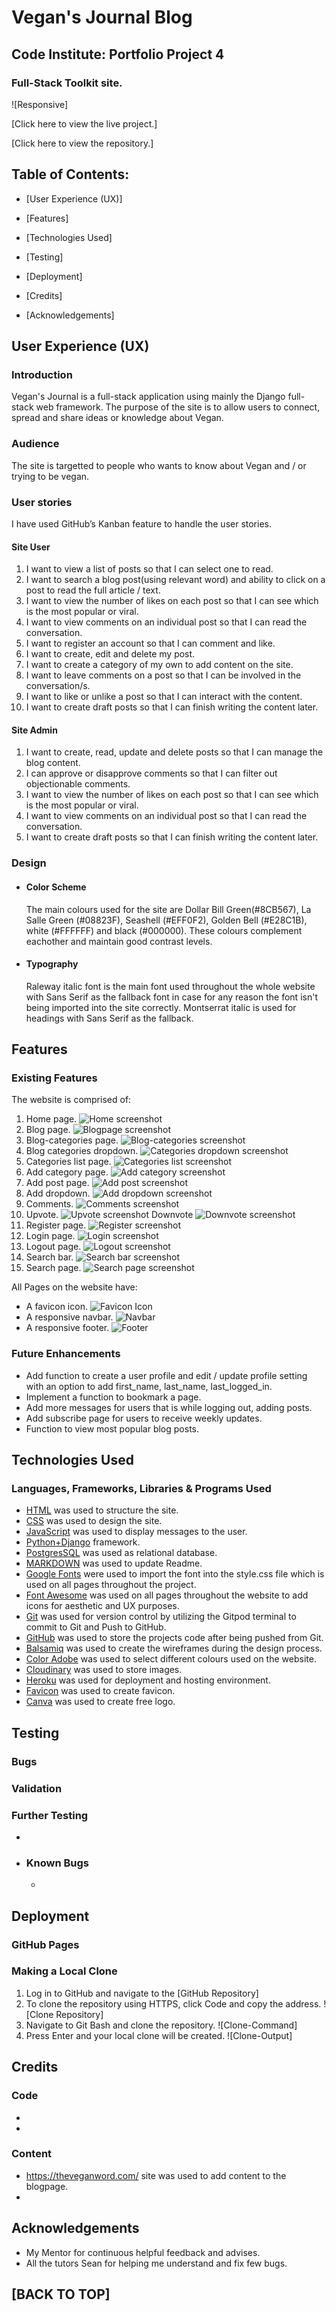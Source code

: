 # Vegan's Journal Blog

## Code Institute: Portfolio Project 4

### Full-Stack Toolkit site.

![Responsive]

[Click here to view the live project.]

[Click here to view the repository.]

## Table of Contents:
- [User Experience (UX)]  

- [Features]

- [Technologies Used]
  
- [Testing]

- [Deployment]

- [Credits]

- [Acknowledgements]
    

## User Experience (UX)

### Introduction

Vegan's Journal is a full-stack application using mainly the Django full-stack web framework. The purpose of the site is to allow users to connect, spread and share ideas or knowledge about Vegan. 

     
### Audience
The site is targetted to people who wants to know about Vegan and / or trying to be vegan.    

### User stories
I have used GitHub’s Kanban feature to handle the user stories. 

  #### Site User
   1. I want to view a list of posts so that I can select one to read.
   2. I want to search a blog post(using relevant word) and ability to click on a post to read the full article / text.
   3. I want to view the number of likes on each post so that I can see which is the most popular or viral.
   4. I want to view comments on an individual post so that I can read the conversation.
   5. I want to register an account so that I can comment and like.
   6. I want to create, edit and delete my post.
   7. I want to create a category of my own to add content on the site. 
   8. I want to leave comments on a post so that I can be involved in the conversation/s.
   9. I want to like or unlike a post so that I can interact with the content.
   10. I want to create draft posts so that I can finish writing the content later.

  #### Site Admin
   1. I want to create, read, update and delete posts so that I can manage the blog content.
   2. I can approve or disapprove comments so that I can filter out objectionable comments.
   3. I want to view the number of likes on each post so that I can see which is the most popular or viral.
   4. I want to view comments on an individual post so that I can read the conversation.
   5. I want to create draft posts so that I can finish writing the content later.

    
### Design

  - #### Color Scheme
    The main colours used for the site are Dollar Bill Green(#8CB567), La Salle Green (#08823F), Seashell (#EFF0F2), Golden Bell (#E28C1B), white (#FFFFFF) and black (#000000). These colours complement eachother and maintain good contrast levels.

  - #### Typography
    Raleway italic font is the main font used throughout the whole website with Sans Serif as the fallback font in case for any reason the font isn't being imported into the site correctly. Montserrat italic is used for headings with Sans Serif as the fallback.  
   
    
## Features

 ### Existing Features

  The website is comprised of:

  1. Home page.
  ![Home screenshot](documentation/readme/home.jpg)
  2. Blog page.
  ![Blogpage screenshot](documentation/readme/blog_page.jpg)
  3. Blog-categories page.
  ![Blog-categories screenshot](documentation/readme/blog_categories.jpg)
  4. Blog categories dropdown.
  ![Categories dropdown screenshot](documentation/readme/category_dropdown.jpg)
  5. Categories list page.
  ![Categories list screenshot](documentation/readme/category.jpg)
  6. Add category page.
  ![Add category screenshot](documentation/readme/add_category.jpg)
  7. Add post page.
  ![Add post screenshot](documentation/readme/add_post.jpg)
  8. Add dropdown.
  ![Add dropdown screenshot](documentation/readme/add_dropdown.jpg)
  9. Comments.
  ![Comments screenshot](documentation/readme/comments.jpg)
  10. Upvote.
  ![Upvote screenshot](documentation/readme/upvote.jpg)
      Downvote
  ![Downvote screenshot](documentation/readme/downvote.jpg)
  11. Register page.
  ![Register screenshot](documentation/readme/register.jpg)
  12. Login page.
  ![Login screenshot](documentation/readme/login.jpg)
  13. Logout page.
  ![Logout screenshot](documentation/readme/logout.jpg)
  14. Search bar.
  ![Search bar screenshot](documentation/readme/search_bar.jpg)
  15. Search page.
  ![Search page screenshot](documentation/readme/search_page.jpg)
     
All Pages on the website have:

* A favicon icon.
    ![Favicon Icon](static/favicon/favicon-32x32.png)
* A responsive navbar.
    ![Navbar](documentation/readme/navbar.jpg)
* A responsive footer.
    ![Footer](documentation/readme/footer.jpg)


### Future Enhancements 
  - Add function to create a user profile and edit / update profile setting with an option to add first_name, last_name, last_logged_in.
  - Implement a function to bookmark a page.
  - Add more messages for users that is while logging out, adding posts.
  - Add subscribe page for users to receive weekly updates.
  - Function to view most popular blog posts.

## Technologies Used

### Languages, Frameworks, Libraries & Programs Used

  - [HTML](https://en.wikipedia.org/wiki/HTML) was used to structure the site.
  - [CSS](https://en.wikipedia.org/wiki/CSS) was used to design the site. 
  - [JavaScript](https://en.wikipedia.org/wiki/JavaScript) was used to display messages to the user.
  - [Python+Django](https://en.wikipedia.org/wiki/Django_(web_framework)) framework.
  - [PostgresSQL](https://en.wikipedia.org/wiki/PostgreSQL) was used as relational database. 
  - [MARKDOWN](https://en.wikipedia.org/wiki/Markdown) was used to update Readme.
  - [Google Fonts](https://fonts.google.com/) were used to import the font into the style.css file which is used on all pages throughout the project.
  - [Font Awesome](https://fontawesome.com/) was used on all pages throughout the website to add icons for aesthetic and UX purposes.
  - [Git](https://git-scm.com/) was used for version control by utilizing the Gitpod terminal to commit to Git and Push to GitHub.
  - [GitHub](https://github.com/) was used to store the projects code after being pushed from Git.   
  - [Balsamiq](https://balsamiq.com/) was used to create the wireframes during the design process. 
  - [Color Adobe](https://color.adobe.com/) was used to select different colours used on the website. 
  - [Cloudinary](https://cloudinary.com/home-3722) was used to store images. 
  - [Heroku](https://heroku.com/) was used for deployment and hosting environment. 
  - [Favicon](https://favicon.io/) was used to create favicon.
  - [Canva](https://www.canva.com/) was used to create free logo.
    
    
## Testing

### Bugs
   

### Validation
 


### Further Testing

 - 

  - ### Known Bugs

    - 

## Deployment

### GitHub Pages
 

### Making a Local Clone

  1. Log in to GitHub and navigate to the [GitHub Repository]
  2. To clone the repository using HTTPS, click Code and copy the address. 
  ![Clone Repository]
  3. Navigate to Git Bash and clone the repository. 
  ![Clone-Command]
  4. Press Enter and your local clone will be created. 
  ![Clone-Output]

## Credits

### Code
- 
- 

### Content
- https://theveganword.com/ site was used to add content to the blogpage.
-  
    

## Acknowledgements

  -   My Mentor for continuous helpful feedback and advises.
  -   All the tutors Sean for helping me understand and fix few bugs.


## [BACK TO TOP]